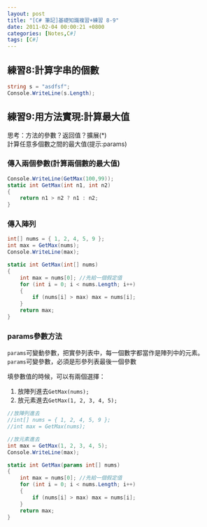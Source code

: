 ```yaml
---
layout: post
title: "[C# 筆記]基礎知識複習+練習 8-9"
date: 2011-02-04 00:00:21 +0800
categories: [Notes,C#]
tags: [C#]
---
```


## 練習8:計算字串的個數
```c#
string s = "asdfsf";
Console.WriteLine(s.Length);
```

## 練習9:用方法實現:計算最大值
思考：方法的參數？返回值？擴展(*)  
計算任意多個數之間的最大值(提示:params)

### 傳入兩個參數(計算兩個數的最大值)
```c#
Console.WriteLine(GetMax(100,99));
static int GetMax(int n1, int n2)
{
    return n1 > n2 ? n1 : n2;
}
```
### 傳入陣列
```c#
int[] nums = { 1, 2, 4, 5, 9 };
int max = GetMax(nums);
Console.WriteLine(max);

static int GetMax(int[] nums)
{
    int max = nums[0]; //先給一個假定值
    for (int i = 0; i < nums.Length; i++)
    {
        if (nums[i] > max) max = nums[i];
    }
    return max;
}
```
### params參數方法
`params`可變動參數，把實參列表中，每一個數字都當作是陣列中的元素。    
`params`可變參數，必須是形參列表最後一個參數

填參數值的時候，可以有兩個選擇：
1. 放陣列進去`GetMax(nums);`
2. 放元素進去`GetMax(1, 2, 3, 4, 5);`

```c#
//放陣列進去
//int[] nums = { 1, 2, 4, 5, 9 };
//int max = GetMax(nums);

//放元素進去
int max = GetMax(1, 2, 3, 4, 5);
Console.WriteLine(max);

static int GetMax(params int[] nums)
{
    int max = nums[0]; //先給一個假定值
    for (int i = 0; i < nums.Length; i++)
    {
        if (nums[i] > max) max = nums[i];
    }
    return max;
}
```